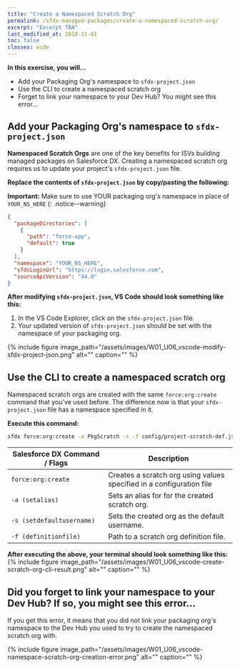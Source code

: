 ```yaml
---
title: "Create a Namespaced Scratch Org"
permalink: /sfdx-managed-packages/create-a-namespaced-scratch-org/
excerpt: "Excerpt TBA"
last_modified_at: 2018-11-01
toc: false
classes: wide
---
```


**In this exercise, you will...**

* Add your Packaging Org's namespace to `sfdx-project.json`
* Use the CLI to create a namespaced scratch org
* Forget to link your namespace to your Dev Hub? You might see this error...

## Add your Packaging Org's namespace to `sfdx-project.json`
**Namespaced Scratch Orgs** are one of the key benefits for ISVs building managed packages on Salesforce DX.  Creating a namespaced scratch org requires us to update your project's `sfdx-project.json` file.

**Replace the contents of `sfdx-project.json` by copy/pasting the following:**

**Important:** Make sure to use YOUR packaging org's namespace in place of `YOUR_NS_HERE`
{: .notice--warning}

```json
{
  "packageDirectories": [
    {
      "path": "force-app",
      "default": true
    }
  ],
  "namespace": "YOUR_NS_HERE",
  "sfdcLoginUrl": "https://login.salesforce.com",
  "sourceApiVersion": "44.0"
}
```

**After modifying `sfdx-project.json`, VS Code should look something like this:**

1. In the VS Code Explorer, click on the `sfdx-project.json` file.
2. Your updated version of `sfdx-project.json` should be set with the namespace of your packaging org.

{% include figure image_path="/assets/images/W01_U06_vscode-modify-sfdx-project-json.png" alt="" caption="" %}


## Use the CLI to create a namespaced scratch org
Namespaced scratch orgs are created with the same `force:org:create` command that you've used before.  The difference now is that your `sfdx-project.json` file has a namespace specified in it.

**Execute this command:**
```bash
sfdx force:org:create -a PkgScratch -s -f config/project-scratch-def.json
```

| Salesforce DX Command / Flags   | Description                                             |
| --------------------------------| --------------------------------------------------------|
| `force:org:create`              | Creates a scratch org using values specified in a configuration file |
| `-a (setalias)`                 | Sets an alias for for the created scratch org.          |
| `-s (setdefaultusername)`       | Sets the created org as the default username.           |
| `-f (definitionfile)`           | Path to a scratch org definition file.                  |

**After executing the above, your terminal should look something like this:**
{% include figure image_path="/assets/images/W01_U06_vscode-create-scratch-org-cli-result.png" alt="" caption="" %}


## Did you forget to link your namespace to your Dev Hub? If so, you might see this error...
If you get this error, it means that you did not link your packaging org's namespace to the Dev Hub you used to try to create the namespaced scratch org with.

{% include figure image_path="/assets/images/W01_U06_vscode-namespace-scratch-org-creation-error.png" alt="" caption="" %}
